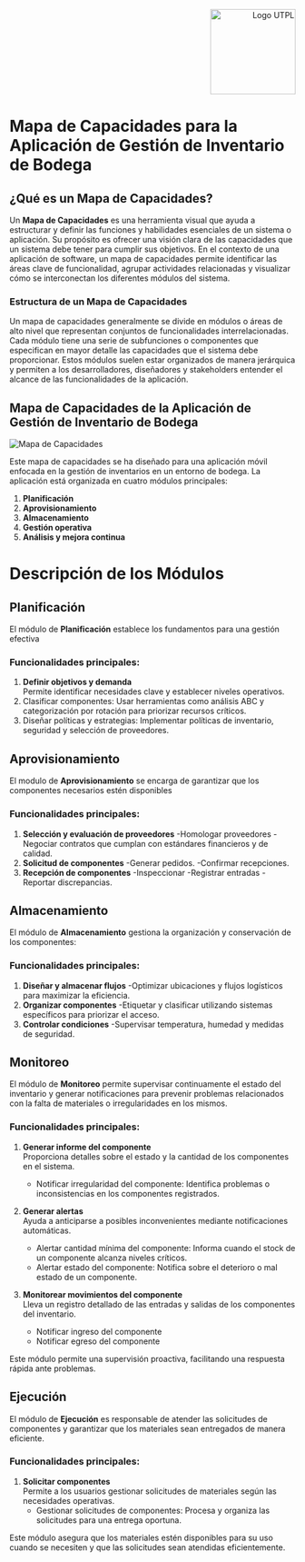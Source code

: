<p align="right">
  <img src="https://i.postimg.cc/13qQdqZs/utpllogo.png" alt="Logo UTPL" width="150"/>
</p>


# Mapa de Capacidades para la Aplicación de Gestión de Inventario de Bodega

## ¿Qué es un Mapa de Capacidades?

Un **Mapa de Capacidades** es una herramienta visual que ayuda a estructurar y definir las funciones y habilidades esenciales de un sistema o aplicación. Su propósito es ofrecer una visión clara de las capacidades que un sistema debe tener para cumplir sus objetivos. En el contexto de una aplicación de software, un mapa de capacidades permite identificar las áreas clave de funcionalidad, agrupar actividades relacionadas y visualizar cómo se interconectan los diferentes módulos del sistema.

### Estructura de un Mapa de Capacidades

Un mapa de capacidades generalmente se divide en módulos o áreas de alto nivel que representan conjuntos de funcionalidades interrelacionadas. Cada módulo tiene una serie de subfunciones o componentes que especifican en mayor detalle las capacidades que el sistema debe proporcionar. Estos módulos suelen estar organizados de manera jerárquica y permiten a los desarrolladores, diseñadores y stakeholders entender el alcance de las funcionalidades de la aplicación.

## Mapa de Capacidades de la Aplicación de Gestión de Inventario de Bodega
![Mapa de Capacidades](https://github.com/user-attachments/assets/ff8e0f96-f26d-4014-8e4f-d694613c81dc)



Este mapa de capacidades se ha diseñado para una aplicación móvil enfocada en la gestión de inventarios en un entorno de bodega. La aplicación está organizada en cuatro módulos principales:

1. **Planificación**
2. **Aprovisionamiento**
3. **Almacenamiento**
4. **Gestión operativa**
5. **Análisis y mejora continua**

# Descripción de los Módulos

## Planificación

El módulo de **Planificación** establece los fundamentos para una gestión efectiva

### Funcionalidades principales:
1. **Definir objetivos y demanda**  
   Permite identificar necesidades clave y establecer niveles operativos.  
2. Clasificar componentes: Usar herramientas como análisis ABC y categorización por rotación para priorizar recursos críticos.
3. Diseñar políticas y estrategias: Implementar políticas de inventario, seguridad y selección de proveedores.

## Aprovisionamiento  
El modulo de **Aprovisionamiento** se encarga de garantizar que los componentes necesarios estén disponibles

### Funcionalidades principales: 
1. **Selección y evaluación de proveedores**
   -Homologar proveedores
   -Negociar contratos que cumplan con estándares financieros y de calidad.  
3. **Solicitud de componentes**
   -Generar pedidos.
   -Confirmar recepciones.  
4. **Recepción de componentes**
   -Inspeccionar
   -Registrar entradas
   -Reportar discrepancias.

## Almacenamiento

El módulo de **Almacenamiento** gestiona la organización y conservación de los componentes:

### Funcionalidades principales:
1. **Diseñar y almacenar flujos**
   -Optimizar ubicaciones y flujos logísticos para maximizar la eficiencia.
2. **Organizar componentes**
   -Etiquetar y clasificar utilizando sistemas específicos para priorizar el acceso.
3. **Controlar condiciones**
   -Supervisar temperatura, humedad y medidas de seguridad.

   



## Monitoreo

El módulo de **Monitoreo** permite supervisar continuamente el estado del inventario y generar notificaciones para prevenir problemas relacionados con la falta de materiales o irregularidades en los mismos.

### Funcionalidades principales:
1. **Generar informe del componente**  
   Proporciona detalles sobre el estado y la cantidad de los componentes en el sistema.  
   - Notificar irregularidad del componente: Identifica problemas o inconsistencias en los componentes registrados.  

2. **Generar alertas**  
   Ayuda a anticiparse a posibles inconvenientes mediante notificaciones automáticas.  
   - Alertar cantidad mínima del componente: Informa cuando el stock de un componente alcanza niveles críticos.  
   - Alertar estado del componente: Notifica sobre el deterioro o mal estado de un componente.  

3. **Monitorear movimientos del componente**  
   Lleva un registro detallado de las entradas y salidas de los componentes del inventario.  
   - Notificar ingreso del componente  
   - Notificar egreso del componente  

Este módulo permite una supervisión proactiva, facilitando una respuesta rápida ante problemas.



## Ejecución

El módulo de **Ejecución** es responsable de atender las solicitudes de componentes y garantizar que los materiales sean entregados de manera eficiente.

### Funcionalidades principales:
1. **Solicitar componentes**  
   Permite a los usuarios gestionar solicitudes de materiales según las necesidades operativas.  
   - Gestionar solicitudes de componentes: Procesa y organiza las solicitudes para una entrega oportuna.  

Este módulo asegura que los materiales estén disponibles para su uso cuando se necesiten y que las solicitudes sean atendidas eficientemente.
